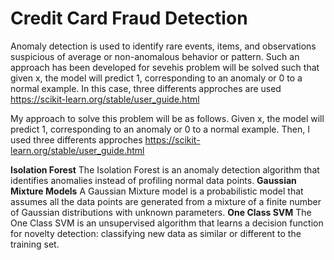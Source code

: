 # Credit Card Fraud Detection

Anomaly detection is used to identify rare events, items, and observations suspicious of average or non-anomalous behavior or pattern. Such an approach has been developed for sevehis problem will be solved such that given x, the model will predict 1, corresponding to an anomaly or 0 to a normal example. In this case, three differents approches are used https://scikit-learn.org/stable/user_guide.html

My approach to solve this problem will be as follows. Given x, the model will predict 1, corresponding to an anomaly or 0 to a normal example. Then, I used three differents approches https://scikit-learn.org/stable/user_guide.html

**Isolation Forest**
  The Isolation Forest is an anomaly detection algorithm that identifies anomalies instead of profiling normal data points.
**Gaussian Mixture Models**
  A Gaussian Mixture model is a probabilistic model that assumes all the data points are generated from a mixture of a finite number of Gaussian distributions with unknown parameters.
**One Class SVM**
The One Class SVM is an unsupervised algorithm that learns a decision function for novelty detection: classifying new data as similar or different to the training set.
